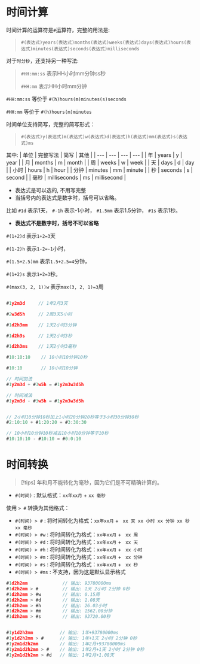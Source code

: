 # 时间计算

时间计算的运算符是`#`运算符，完整的用法是:

> `#(表达式)years(表达式)months(表达式)weeks(表达式)days(表达式)hours(表达式)minutes(表达式)seconds(表达式)milliseconds`

对于`时分秒`，还支持另一种写法:

> `#HH:mm:ss` 表示HH小时mm分钟ss秒
>
> `#HH:mm` 表示HH小时mm分钟


`#HH:mm:ss` 等价于 `#(h)hours(m)minutes(s)seconds`

`#HH:mm` 等价于 `#(h)hours(m)minutes`   


时间单位支持简写，完整的简写形式：

> `#(表达式)y(表达式)m(表达式)w(表达式)d(表达式)h(表达式)mm(表达式)s(表达式)ms`

其中:
| 单位 | 完整写法 | 简写 | 其他 |
| --- | --- | --- | --- |
| 年 | years | y | year |
| 月 | months | m | month |
| 周 | weeks | w | week |
| 天 | days | d | day |
| 小时 | hours | h | hour |
| 分钟 | minutes | mm | minute |
| 秒 | seconds | s | second |
| 毫秒 | milliseconds | ms | millisecond |


- 表达式是可以选的, 不用写完整
- 当括号内的表达式是数字时，括号可以省略。

比如 `#1d` 表示1天， `#-1h` 表示-1小时， `#1.5mm` 表示1.5分钟， `#1s` 表示1秒。

- **表达式不是数字时，括号不可以省略**

`#(1+2)d` 表示`1+2=3`天

`#(1-2)h` 表示`1-2=-1`小时， 

`#(1.5+2.5)mm` 表示`1.5+2.5=4`分钟， 

`#(1+2)s` 表示`1+2=3`秒。

`#(max(3, 2, 1))w` 表示`max(3, 2, 1)=3`周



```js

#1y2m3d     // 1年2月3天

#2w3d5h     // 2周3天5小时

#1d2h3mm    // 1天2小时3分钟

#1d2h3s     // 1天2小时3秒

#1d2h3ms    // 1天2小时3毫秒

#10:10:10    // 10小时10分钟10秒

#10:10       // 10小时10分钟

// 时间加法
#1y2m3d + #3w5h = #1y2m3w3d5h

// 时间减法
#1y2m3d - #3w5h = #1y2m3w3d5h


// 2小时10分钟10秒加上1小时20分钟20秒等于3小时30分钟30秒
#2:10:10 + #1:20:20 = #3:30:30  

// 10小时10分钟10秒减去10小时10分钟等于10秒
#10:10:10 - #10:10 = #0:0:10  

```

# 时间转换

> [!tips] 年和月不能转化为毫秒，因为它们是不可精确计算的。

- `#(时间)` : 默认格式：`xx年xx月` + `xx 毫秒`

使用 `> #` 转换为其他格式：
- `#(时间) > #` : 将时间转化为格式：`xx年xx月` + ` xx 天 xx 小时 xx 分钟 xx 秒 xx 毫秒`
- `#(时间) > #w` : 将时间转化为格式：`xx年xx月` + ` xx 周`
- `#(时间) > #d` : 将时间转化为格式：`xx年xx月` + ` xx 天`
- `#(时间) > #h` : 将时间转化为格式：`xx年xx月` + ` xx 小时`
- `#(时间) > #m` : 将时间转化为格式：`xx年xx月` + ` xx 分钟`
- `#(时间) > #s` : 将时间转化为格式：`xx年xx月` + ` xx 秒`
- `#(时间) > #ms` : 不支持，因为这是默认显示格式

``` js
#1d2h2mm             // 输出: 93780000ms
#1d2h2mm > #         // 输出: 1天 2小时 2分钟 0秒
#1d2h2mm > #w        // 输出: 0.15周
#1d2h2mm > #d        // 输出: 1.08天
#1d2h2mm > #h        // 输出: 26.03小时
#1d2h2mm > #m        // 输出: 1562.00分钟
#1d2h2mm > #s        // 输出: 93720.00秒


#1y1d2h2mm          // 输出: 1年+93780000ms
#1y1d2h2mm > #      // 输出: 1年+1天 2小时 2分钟 0秒
#1y2m1d2h2mm        // 输出: 1年2月+93780000ms
#1y2m1d2h2mm > #    // 输出: 1年2月+1天 2小时 2分钟 0秒
#1y2m1d2h2mm > #d   // 输出: 1年2月+1.08天
```
